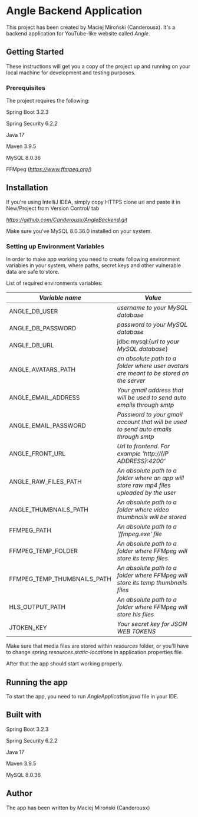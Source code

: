 # Angle Backend Application

This project has been created by Maciej Miroński (Canderousx).
It's a backend application for YouTube-like website called *Angle*.

## Getting Started

These instructions will get you a copy of the project up and running on your local machine for development and testing purposes.

### Prerequisites

The project requires the following:

Spring Boot 3.2.3

Spring Security 6.2.2

Java 17

Maven 3.9.5

MySQL 8.0.36

FFMpeg (*https://www.ffmpeg.org/*)


## Installation

If you're using IntelliJ IDEA, simply copy HTTPS clone url and paste it in New/Project from Version Control/ tab

*https://github.com/Canderousx/AngleBackend.git*

Make sure you've MySQL 8.0.36.0 installed on your system.

### Setting up Environment Variables

In order to make app working you need to create following environment variables in your system,
where paths, secret keys and other vulnerable data are safe to store.

List of required environments variables: 


| *Variable name* | *Value*                                                                                   |
| --------------- |-------------------------------------------------------------------------------------------|
 | ANGLE_DB_USER  | *username to your MySQL database*                                                         |
| ANGLE_DB_PASSWORD| *password to your MySQL database*                                                         |
| ANGLE_DB_URL | jdbc:mysql:{*url to your MySQL database*}                                                 |
| ANGLE_AVATARS_PATH| *an absolute path to a folder where user avatars are meant to be stored on the server*    |
| ANGLE_EMAIL_ADDRESS| *Your gmail address that will be used to send auto emails through smtp*                   |
| ANGLE_EMAIL_PASSWORD| *Password to your gmail account that will be used to send auto emails through smtp*       |
| ANGLE_FRONT_URL| *Url to frontend. For example 'http://{IP ADDRESS}:4200'*                                 |
| ANGLE_RAW_FILES_PATH | *An absolute path to a folder where an app will store raw mp4 files uploaded by the user* |
| ANGLE_THUMBNAILS_PATH| *An absolute path to a folder where video thumbnails will be stored*                      |
| FFMPEG_PATH| *An absolute path to a 'ffmpeg.exe' file*                                                 |
| FFMPEG_TEMP_FOLDER| *An absolute path to a folder where FFMpeg will store its temp files*                     |
|FFMPEG_TEMP_THUMBNAILS_PATH| *An absolute path to a folder where FFMpeg will store its temp thumbnails files*          |
| HLS_OUTPUT_PATH| *An absolute path to a folder where FFMpeg will store hls files*                          |
|JTOKEN_KEY| *Your secret key for JSON WEB TOKENS*                                                     |

Make sure that media files are stored within *resources* folder, or you'll have to change *spring.resources.static-locations* in application.properties file.


After that the app should start working properly.


## Running the app

To start the app, you need to run *AngleApplication.java* file in your IDE.



## Built with

Spring Boot 3.2.3

Spring Security 6.2.2

Java 17

Maven 3.9.5

MySQL 8.0.36


## Author

The app has been written by Maciej Miroński (Canderousx)














